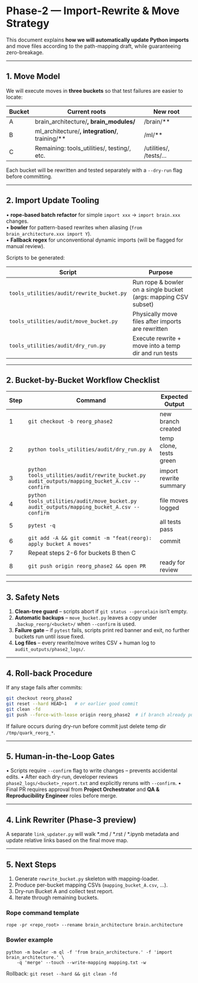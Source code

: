 # Phase-2 — Import-Rewrite & Move Strategy

This document explains **how we will automatically update Python imports** and move files according to the path-mapping draft, while guaranteeing zero-breakage.

---
## 1.  Move Model

We will execute moves in **three buckets** so that test failures are easier to locate:

| Bucket | Current roots                                   | New root               |
|--------|-------------------------------------------------|------------------------|
| A      | brain_architecture/**, brain_modules/**          | /brain/**              |
| B      | ml_architecture/**, integration/**, training/** | /ml/**                 |
| C      | Remaining: tools_utilities/, testing/, etc.     | /utilities/, /tests/…  |

Each bucket will be rewritten and tested separately with a `--dry-run` flag before committing.

---
## 2.  Import Update Tooling

• **rope-based batch refactor** for simple `import xxx` → `import brain.xxx` changes.  
• **bowler** for pattern-based rewrites when aliasing (`from brain_architecture.xxx import Y`).  
• **Fallback regex** for unconventional dynamic imports (will be flagged for manual review).

Scripts to be generated:

| Script | Purpose |
|--------|---------|
| `tools_utilities/audit/rewrite_bucket.py` | Run rope & bowler on a single bucket (args: mapping CSV subset) |
| `tools_utilities/audit/move_bucket.py`    | Physically move files after imports are rewritten |
| `tools_utilities/audit/dry_run.py`        | Execute rewrite + move into a temp dir and run tests |

---
## 2.  Bucket-by-Bucket Workflow Checklist

| Step | Command | Expected Output |
|------|---------|-----------------|
|1|`git checkout -b reorg_phase2`| new branch created |
|2|`python tools_utilities/audit/dry_run.py A`| temp clone, tests green |
|3|`python tools_utilities/audit/rewrite_bucket.py audit_outputs/mapping_bucket_A.csv --confirm`| import rewrite summary |
|4|`python tools_utilities/audit/move_bucket.py audit_outputs/mapping_bucket_A.csv --confirm`| file moves logged |
|5|`pytest -q`| all tests pass |
|6|`git add -A && git commit -m "feat(reorg): apply bucket A moves"`| commit |
|7|Repeat steps 2-6 for buckets B then C| |
|8|`git push origin reorg_phase2 && open PR`| ready for review |

---
## 3.  Safety Nets
1. **Clean-tree guard** – scripts abort if `git status --porcelain` isn’t empty.
2. **Automatic backups** – `move_bucket.py` leaves a copy under `.backup_reorg/<bucket>/` when `--confirm` is used.
3. **Failure gate** – if `pytest` fails, scripts print red banner and exit, no further buckets run until issue fixed.
4. **Log files** – every rewrite/move writes CSV + human log to `audit_outputs/phase2_logs/`.

---
## 4.  Roll-back Procedure
If any stage fails after commits:
```bash
git checkout reorg_phase2
git reset --hard HEAD~1   # or earlier good commit
git clean -fd
git push --force-with-lease origin reorg_phase2  # if branch already pushed
```
If failure occurs during dry-run before commit just delete temp dir `/tmp/quark_reorg_*`.

---
## 5.  Human-in-the-Loop Gates
• Scripts require `--confirm` flag to write changes – prevents accidental edits.
• After each dry-run, developer reviews `phase2_logs/<bucket>_report.txt` and explicitly reruns with `--confirm`.
• Final PR requires approval from **Project Orchestrator** and **QA & Reproducibility Engineer** roles before merge.

---
## 4.  Link Rewriter (Phase-3 preview)

A separate `link_updater.py` will walk *.md / *.rst / *.ipynb metadata and update relative links based on the final move map.

---
## 5.  Next Steps

1. Generate `rewrite_bucket.py` skeleton with mapping-loader.  
2. Produce per-bucket mapping CSVs (`mapping_bucket_A.csv`, …).  
3. Dry-run Bucket A and collect test report.  
4. Iterate through remaining buckets.

### Rope command template
```
rope -pr <repo_root> --rename brain_architecture brain.architecture
```

### Bowler example
```
python -m bowler -m ql -f 'from brain_architecture.' -f 'import brain_architecture.' \
    -q 'merge' --touch --write-mapping mapping.txt -w
```

Rollback: `git reset --hard && git clean -fd`

